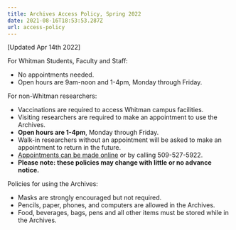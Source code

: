 ```yaml
---
title: Archives Access Policy, Spring 2022
date: 2021-08-16T18:53:53.287Z
url: access-policy
---
```

[Updated Apr 14th 2022]

For Whitman Students, Faculty and Staff:

* No appointments needed.
* Open hours are 9am-noon and 1-4pm, Monday through Friday.

For non-Whitman researchers:
* Vaccinations are required to access Whitman campus facilities.
* Visiting researchers are required to make an appointment to use the Archives.
* **Open hours are 1-4pm**, Monday through Friday.
* Walk-in researchers without an appointment will be asked to make an appointment to return in the future.
* [Appointments can be made online](https://wcna.youcanbook.me/) or by calling 509-527-5922.
* **Please note: these policies may change with little or no advance notice.**

Policies for using the Archives:
* Masks are strongly encouraged but not required.
* Pencils, paper, phones, and computers are allowed in the Archives.
* Food, beverages, bags, pens and all other items must be stored while in the Archives.

